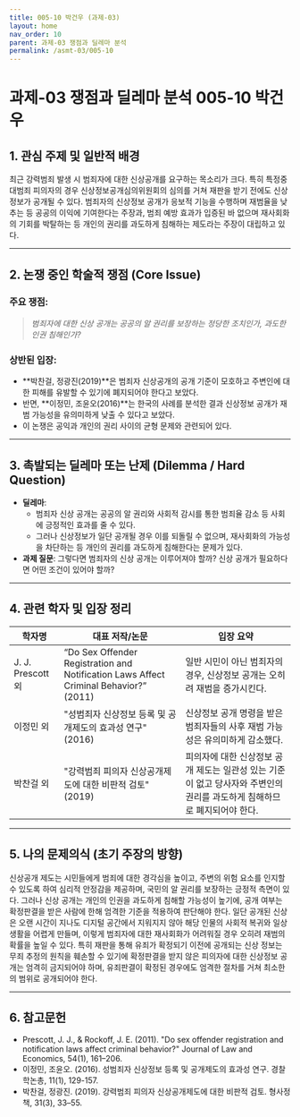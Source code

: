 ```yaml
---
title: 005-10 박건우 (과제-03)
layout: home
nav_order: 10
parent: 과제-03 쟁점과 딜레마 분석
permalink: /asmt-03/005-10
---
```


# 과제-03 쟁점과 딜레마 분석 005-10 박건우 

## 1. 관심 주제 및 일반적 배경

최근 강력범죄 발생 시 범죄자에 대한 신상공개를 요구하는 목소리가 크다. 특히 특정중대범죄 피의자의 경우 신상정보공개심의위원회의 심의를 거쳐 재판을 받기 전에도 신상정보가 공개될 수 있다. 범죄자의 신상정보 공개가 응보적 기능을 수행하며 재범율을 낮추는 등 공공의 이익에 기여한다는 주장과, 범죄 예방 효과가 입증된 바 없으며 재사회화의 기회를 박탈하는 등 개인의 권리를 과도하게 침해하는 제도라는 주장이 대립하고 있다.  

---

## 2. 논쟁 중인 학술적 쟁점 (Core Issue)

### 주요 쟁점:  

> *범죄자에 대한 신상 공개는 공공의 알 권리를 보장하는 정당한 조치인가, 과도한 인권 침해인가?*

### 상반된 입장:
- **박찬걸, 정광진(2019)**은 범죄자 신상공개의 공개 기준이 모호하고 주변인에 대한 피해를 유발할 수 있기에 폐지되어야 한다고 보았다.
- 반면, **이정민, 조윤오(2016)**는 한국의 사례를 분석한 결과 신상정보 공개가 재범 가능성을 유의미하게 낮출 수 있다고 보았다.
- 이 논쟁은 공익과 개인의 권리 사이의 균형 문제와 관련되어 있다. 

---

## 3. 촉발되는 딜레마 또는 난제 (Dilemma / Hard Question)

- **딜레마**: 
  - 범죄자 신상 공개는 공공의 알 권리와 사회적 감시를 통한 범죄율 감소 등 사회에 긍정적인 효과를 줄 수 있다.
  - 그러나 신상정보가 일단 공개될 경우 이를 되돌릴 수 없으며, 재사회화의 가능성을 차단하는 등 개인의 권리를 과도하게 침해한다는 문제가 있다.
- **과제 질문**: 그렇다면 범죄자의 신상 공개는 이루어져야 할까? 신상 공개가 필요하다면 어떤 조건이 있어야 할까?

---

## 4. 관련 학자 및 입장 정리

| 학자명             | 대표 저작/논문                                   | 입장 요약 |
|--------------------|---------------------------------------------------|-----------|
| J. J. Prescott 외 | “Do Sex Offender Registration and Notification Laws Affect Criminal Behavior?” (2011) | 일반 시민이 아닌 범죄자의 경우, 신상정보 공개는 오히려 재범을 증가시킨다. |  
| 이정민 외 | "성범죄자 신상정보 등록 및 공개제도의 효과성 연구" (2016) | 신상정보 공개 명령을 받은 범죄자들의 사후 재범 가능성은 유의미하게 감소했다. |  
| 박찬걸 외 | "강력범죄 피의자 신상공개제도에 대한 비판적 검토" (2019) | 피의자에 대한 신상정보 공개 제도는 일관성 있는 기준이 없고 당사자와 주변인의 권리를 과도하게 침해하므로 폐지되어야 한다. |  

---

## 5. 나의 문제의식 (초기 주장의 방향)

신상공개 제도는 시민들에게 범죄에 대한 경각심을 높이고, 주변의 위험 요소를 인지할 수 있도록 하여 심리적 안정감을 제공하며, 국민의 알 권리를 보장하는 긍정적 측면이 있다. 그러나 신상 공개는 개인의 인권을 과도하게 침해할 가능성이 높기에, 공개 여부는 확정판결을 받은 사람에 한해 엄격한 기준을 적용하여 판단해야 한다. 일단 공개된 신상은 오랜 시간이 지나도 디지털 공간에서 지워지지 않아 해당 인물의 사회적 복귀와 일상생활을 어렵게 만들며, 이렇게 범죄자에 대한 재사회화가 어려워질 경우 오히려 재범의 확률을 높일 수 있다. 특히 재판을 통해 유죄가 확정되기 이전에 공개되는 신상 정보는 무죄 추정의 원칙을 훼손할 수 있기에 확정판결을 받지 않은 피의자에 대한 신상정보 공개는 엄격히 금지되어야 하며, 유죄판결이 확정된 경우에도 엄격한 절차를 거쳐 최소한의 범위로 공개되어야 한다.  

---

## 6. 참고문헌

- Prescott, J. J., & Rockoff, J. E. (2011). "Do sex offender registration and notification laws affect criminal behavior?" Journal of Law and Economics, 54(1), 161–206.  
- 이정민, 조윤오. (2016). 성범죄자 신상정보 등록 및 공개제도의 효과성 연구. 경찰학논총, 11(1), 129-157.   
- 박찬걸, 정광진. (2019). 강력범죄 피의자 신상공개제도에 대한 비판적 검토. 형사정책, 31(3), 33–55.


